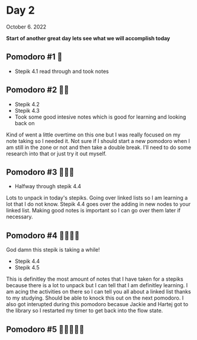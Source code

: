 # Day 2
October 6. 2022

**Start of another great day lets see what we will accomplish today**
## Pomodoro #1 🍅
* Stepik 4.1 read through and took notes
## Pomodoro #2 🍅🍅
* Stepik 4.2
* Stepik 4.3
* Took some good intesive notes which is good for learning and looking back on

Kind of went a little overtime on this one but I was really focused on my note taking so I needed it. Not sure if I should start a new pomodoro when I am still in the zone or not and then take a double break. I'll need to do some research into that or just try it out myself.
## Pomodoro #3 🍅🍅🍅
* Halfway through stepik 4.4

Lots to unpack in today's stepiks. Going over linked lists so I am learning a lot that I do not know. Stepik 4.4 goes over the adding in new nodes to your linked list. Making good notes is important so I can go over them later if necessary.
## Pomodoro #4 🍅🍅🍅🍅
God damn this stepik is taking a while!
* Stepik 4.4
* Stepik 4.5

This is definitley the most amount of notes that I have taken for a stepiks because there is a lot to unpack but I can tell that I am definitley learning. I am acing the activities on there so I can tell you all about a linked list thanks to my studying. Should be able to knock this out on the next pomodoro. I also got interupted during this pomodoro becasue Jackie and Hartej got to the library so I restarted my timer to get back into the flow state.
## Pomodoro #5 🍅🍅🍅🍅🍅